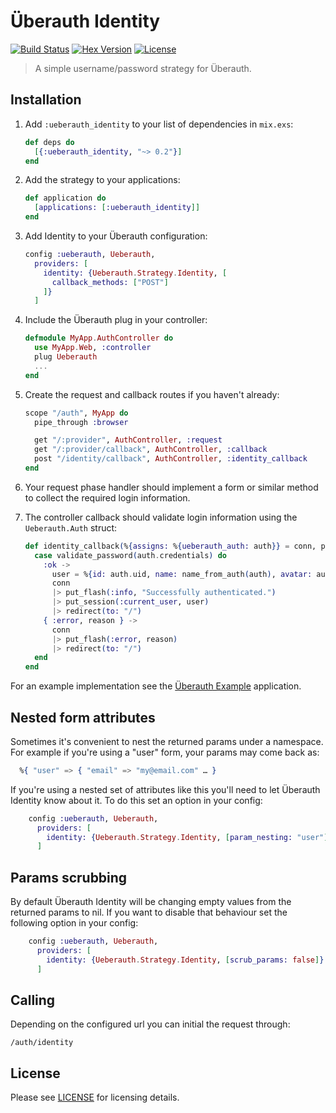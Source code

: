 # Überauth Identity
[![Build Status][travis-img]][travis] [![Hex Version][hex-img]][hex] [![License][license-img]][license]

[travis-img]: https://travis-ci.org/ueberauth/ueberauth_identity.png?branch=master
[travis]: https://travis-ci.org/ueberauth/ueberauth_identity
[hex-img]: https://img.shields.io/hexpm/v/ueberauth_identity.svg
[hex]: https://hex.pm/packages/ueberauth_identity
[license-img]: http://img.shields.io/badge/license-MIT-brightgreen.svg
[license]: http://opensource.org/licenses/MIT

> A simple username/password strategy for Überauth.

## Installation

1. Add `:ueberauth_identity` to your list of dependencies in `mix.exs`:

    ```elixir
    def deps do
      [{:ueberauth_identity, "~> 0.2"}]
    end
    ```

1. Add the strategy to your applications:

    ```elixir
    def application do
      [applications: [:ueberauth_identity]]
    end
    ```

1. Add Identity to your Überauth configuration:

    ```elixir
    config :ueberauth, Ueberauth,
      providers: [
        identity: {Ueberauth.Strategy.Identity, [
          callback_methods: ["POST"]
        ]}
      ]
    ```

1.  Include the Überauth plug in your controller:

    ```elixir
    defmodule MyApp.AuthController do
      use MyApp.Web, :controller
      plug Ueberauth
      ...
    end
    ```

1.  Create the request and callback routes if you haven't already:

    ```elixir
    scope "/auth", MyApp do
      pipe_through :browser

      get "/:provider", AuthController, :request
      get "/:provider/callback", AuthController, :callback
      post "/identity/callback", AuthController, :identity_callback
    end
    ```

1. Your request phase handler should implement a form or similar method to collect the required login information.

1. The controller callback should validate login information using the `Ueberauth.Auth` struct:

    ```elixir
    def identity_callback(%{assigns: %{ueberauth_auth: auth}} = conn, params) do
      case validate_password(auth.credentials) do
        :ok ->
          user = %{id: auth.uid, name: name_from_auth(auth), avatar: auth.info.image}
          conn
          |> put_flash(:info, "Successfully authenticated.")
          |> put_session(:current_user, user)
          |> redirect(to: "/")
        { :error, reason } ->
          conn
          |> put_flash(:error, reason)
          |> redirect(to: "/")
      end
    end
    ```

For an example implementation see the [Überauth Example](https://github.com/ueberauth/ueberauth_example) application.

## Nested form attributes

Sometimes it's convenient to nest the returned params under a namespace. For
example if you're using a "user" form, your params may come back as:

```elixir
  %{ "user" => { "email" => "my@email.com" … }
```

If you're using a nested set of attributes like this you'll need to let
Überauth Identity know about it. To do this set an option in your config:

```elixir
    config :ueberauth, Ueberauth,
      providers: [
        identity: {Ueberauth.Strategy.Identity, [param_nesting: "user"]}
      ]
```

## Params scrubbing

By default Überauth Identity will be changing empty values from the returned
params to nil.
If you want to disable that behaviour set the following option in your config:

```elixir
    config :ueberauth, Ueberauth,
      providers: [
        identity: {Ueberauth.Strategy.Identity, [scrub_params: false]}
      ]
```

## Calling

Depending on the configured url you can initial the request through:

    /auth/identity

## License

Please see [LICENSE](https://github.com/ueberauth/ueberauth_identity/blob/master/LICENSE) for licensing details.
